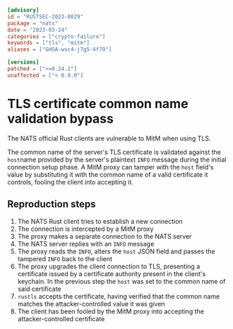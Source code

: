 ```toml
[advisory]
id = "RUSTSEC-2023-0029"
package = "nats"
date = "2023-03-24"
categories = ["crypto-failure"]
keywords = ["tls", "mitm"]
aliases = ["GHSA-wvc4-j7g5-4f79"]

[versions]
patched = [">=0.24.1"]
unaffected = ["< 0.9.0"]
```

# TLS certificate common name validation bypass

The NATS official Rust clients are vulnerable to MitM when using TLS.

The common name of the server's TLS certificate is validated against
the `host`name provided by the server's plaintext `INFO` message
during the initial connection setup phase. A MitM proxy can tamper with
the `host` field's value by substituting it with the common name of a
valid certificate it controls, fooling the client into accepting it.

## Reproduction steps

1. The NATS Rust client tries to establish a new connection
2. The connection is intercepted by a MitM proxy
3. The proxy makes a separate connection to the NATS server
4. The NATS server replies with an `INFO` message
5. The proxy reads the `INFO`, alters the `host` JSON field and passes
   the tampered `INFO` back to the client
6. The proxy upgrades the client connection to TLS, presenting a certificate issued
   by a certificate authority present in the client's keychain.
   In the previous step the `host` was set to the common name of said certificate
7. `rustls` accepts the certificate, having verified that the common name matches the
   attacker-controlled value it was given
9. The client has been fooled by the MitM proxy into accepting the attacker-controlled certificate

